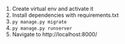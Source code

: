 1. Create virtual env and activate it
2. Install dependencies with requirements.txt
3. `py manage.py migrate`
4. `py manage.py runserver`
5. Navigate to http://localhost:8000/